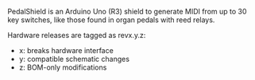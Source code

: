 PedalShield is an Arduino Uno (R3) shield to generate MIDI from up to 30 key switches, like those found in organ pedals with reed relays.

Hardware releases are tagged as revx.y.z:
 * x: breaks hardware interface
 * y: compatible schematic changes
 * z: BOM-only modifications
